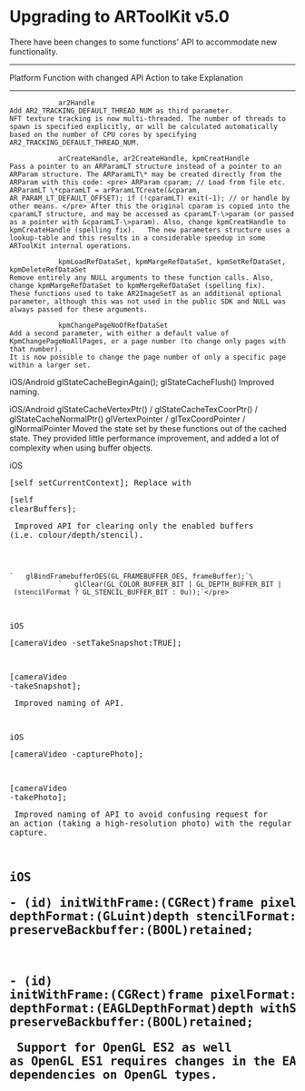 # Upgrading to ARToolKit v5.0

There have been changes to some functions' API to accommodate new functionality.

  --------------------------------------------------------------------------------------------------------------------------------------------------------------------------------------------------------------------------------------------------------------------------------------------------------------------------------------------------------------------------------------------------------------------------------------------------------------------------------------------------------------------------------------------------------------------------------------------------------------------------------------------------------------------------------------------------------------------------------------------------------------------------------------------------------------------------------------------------------------------------------------------------------------------------------------------------------------------------------------------------------------
  Platform      Function with changed API                                                                                                                                                   Action to take                                                                                                                                                                                                                                                                                                                                                                                                                                                                                                                                                                         Explanation
  ------------- --------------------------------------------------------------------------------------------------------------------------------------------------------------------------- -------------------------------------------------------------------------------------------------------------------------------------------------------------------------------------------------------------------------------------------------------------------------------------------------------------------------------------------------------------------------------------------------------------------------------------------------------------------------------------------------------------------------------------------------------------------------------------- -----------------------------------------------------------------------------------------------------------------------------------------------------------------------------------------------------------------------------
                ar2Handle                                                                                                                                                                   Add AR2_TRACKING_DEFAULT_THREAD_NUM as third parameter.                                                                                                                                                                                                                                                                                                                                                                                                                                                                                                                            NFT texture tracking is now multi-threaded. The number of threads to spawn is specified explicitly, or will be calculated automatically based on the number of CPU cores by specifying AR2_TRACKING_DEFAULT_THREAD_NUM.

                arCreateHandle, ar2CreateHandle, kpmCreatHandle                                                                                                                             Pass a pointer to an ARParamLT structure instead of a pointer to an ARParam structure. The ARParamLT\* may be created directly from the ARParam with this code: <pre> ARParam cparam; // Load from file etc. ARParamLT \*cparamLT = arParamLTCreate(&cparam, AR_PARAM_LT_DEFAULT_OFFSET); if (!cparamLT) exit(-1); // or handle by other means. </pre> After this the original cparam is copied into the cparamLT structure, and may be accessed as cparamLT-\>param (or passed as a pointer with &cparamLT-\>param). Also, change kpmCreatHandle to kpmCreateHandle (spelling fix).   The new parameters structure uses a lookup-table and this results in a considerable speedup in some ARToolKit internal operations.

                kpmLoadRefDataSet, kpmMargeRefDataSet, kpmSetRefDataSet, kpmDeleteRefDataSet                                                                                                Remove entirely any NULL arguments to these function calls. Also, change kpmMargeRefDataSet to kpmMergeRefDataSet (spelling fix).                                                                                                                                                                                                                                                                                                                                                                                                                                                      These functions used to take AR2ImageSetT as an additional optional parameter, although this was not used in the public SDK and NULL was always passed for these arguments.

                kpmChangePageNoOfRefDataSet                                                                                                                                                 Add a second parameter, with either a default value of KpmChangePageNoAllPages, or a page number (to change only pages with that number).                                                                                                                                                                                                                                                                                                                                                                                                                                              It is now possible to change the page number of only a specific page within a larger set.

  iOS/Android   glStateCacheBeginAgain();                                                                                                                                                   glStateCacheFlush()                                                                                                                                                                                                                                                                                                                                                                                                                                                                                                                                                                    Improved naming.

  iOS/Android   glStateCacheVertexPtr() / glStateCacheTexCoorPtr() / glStateCacheNormalPtr()                                                                                                glVertexPointer / glTexCoordPointer / glNormalPointer                                                                                                                                                                                                                                                                                                                                                                                                                                                                                                                                  Moved the state set by these functions out of the cached state. They provided little performance improvement, and added a lot of complexity when using buffer objects.

  iOS           <pre>[self setCurrentContext];                                                                                                                                             Replace with <pre>[self clearBuffers];</pre>                                                                                                                                                                                                                                                                                                                                                                                                                                                                                                                                            Improved API for clearing only the enabled buffers (i.e. colour/depth/stencil).

                `   glBindFramebufferOES(GL_FRAMEBUFFER_OES, frameBuffer);`\
                `   glClear(GL_COLOR_BUFFER_BIT | GL_DEPTH_BUFFER_BIT | (stencilFormat ? GL_STENCIL_BUFFER_BIT : 0u));`</pre>

  iOS           <pre>[cameraVideo -setTakeSnapshot:TRUE];</pre>                                                                                                                           <pre>[cameraVideo -takeSnapshot];</pre>                                                                                                                                                                                                                                                                                                                                                                                                                                                                                                                                                  Improved naming of API.

  iOS           <pre>[cameraVideo -capturePhoto];</pre>                                                                                                                                   <pre>[cameraVideo -takePhoto];</pre>                                                                                                                                                                                                                                                                                                                                                                                                                                                                                                                                                     Improved naming of API to avoid confusing request for an action (taking a high-resolution photo) with the regular frame capture.

  iOS           <pre>- (id) initWithFrame:(CGRect)frame pixelFormat:(NSString\*)format depthFormat:(GLuint)depth stencilFormat:(GLuint)stencil preserveBackbuffer:(BOOL)retained;</pre>   <pre>- (id) initWithFrame:(CGRect)frame pixelFormat:(NSString\*)format depthFormat:(EAGLDepthFormat)depth withStencil:(BOOL)stencil preserveBackbuffer:(BOOL)retained;</pre>                                                                                                                                                                                                                                                                                                                                                                                                             Support for OpenGL ES2 as well as OpenGL ES1 requires changes in the EAGLView external API, to remove dependencies on OpenGL types.
  --------------------------------------------------------------------------------------------------------------------------------------------------------------------------------------------------------------------------------------------------------------------------------------------------------------------------------------------------------------------------------------------------------------------------------------------------------------------------------------------------------------------------------------------------------------------------------------------------------------------------------------------------------------------------------------------------------------------------------------------------------------------------------------------------------------------------------------------------------------------------------------------------------------------------------------------------------------------------------------------------------------

